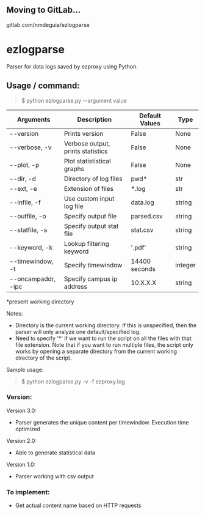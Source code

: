 ## Moving to GitLab...
gitlab.com/nmdeguia/ezlogparse

# ezlogparse
Parser for data logs saved by ezproxy using Python.

## Usage / command:
> $ python ezlogparse.py --argument value

| Arguments | Description | Default Values | Type |
| --- | --- | --- | --- |
| --version | Prints version | False | None
| --verbose, -v | Verbose output, prints statistics | False | None
| --plot, -p | Plot statististical graphs | False | None
| --dir, -d | Directory of log files | pwd* | str
| --ext, -e | Extension of files | *.log | str
| --infile, -f | Use custom input log file | data.log | string
| --outfile, -o | Specify output file | parsed.csv | string
| --statfile, -s | Specify output stat file | stat.csv | string
| --keyword, -k | Lookup filtering keyword | '.pdf' | string
| --timewindow, -t | Specify timewindow | 14400 seconds | integer
| --oncampaddr, -ipc | Specify campus ip address | 10.X.X.X | string

*present working directory

Notes:

- Directory is the current working directory. If this is unspecified, then the parser will only analyze one default/specified log.
- Need to specify '*' if we want to run the script on all the files with that file extension. Note that if you want to run multiple files, the script only works by opening a separate directory from the current working directory of the script.
    
Sample usage: 

> $ python ezlogparse.py -v -f ezproxy.log

### Version:

Version 3.0:
  - Parser generates the unique content per timewindow. Execution time optimized
  
Version 2.0:
  - Able to generate statistical data

Version 1.0:
  - Parser working with csv output
  
### To implement:

- Get actual content name based on HTTP requests
